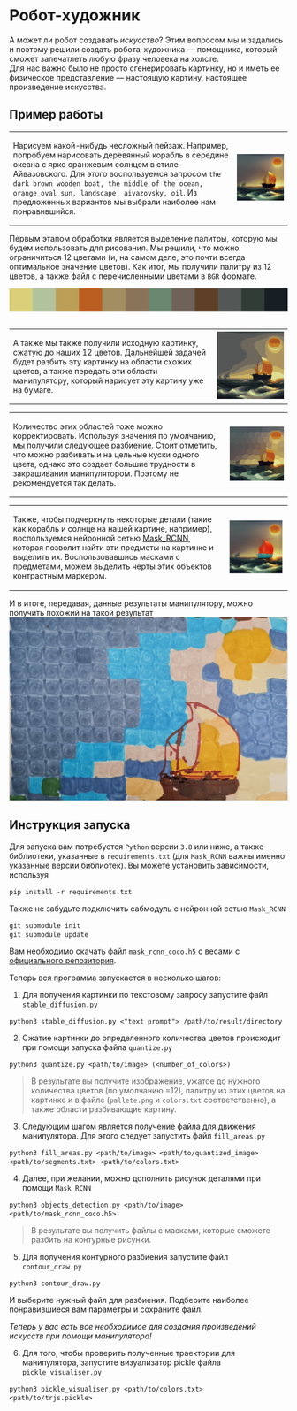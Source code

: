 # Робот-художник
А может ли робот создавать _искусство_? Этим вопросом мы и задались и поэтому решили создать робота-художника — помощника, который сможет запечатлеть любую фразу человека на холсте.  
Для нас важно было не просто сгенерировать картинку, но и иметь ее физическое представление — настоящую картину, настоящее произведение искусства. 

## Пример работы

<table>
    <tr>
     <td><p>Нарисуем какой-нибудь несложный пейзаж. Например, попробуем нарисовать деревянный корабль в середине океана с ярко оранжевым солнцем в стиле Айвазовского. Для этого воспользуемся запросом <code>the dark brown wooden boat, the middle of the ocean, orange oval sun, landscape, aivazovsky, oil</code>. Из предложенных вариантов мы выбрали наиболее нам понравившийся. </p></td>
     <td><img src='images/stable_diffusion_ex.png'></td>
    </tr>
</table>

<table>
    <tr>
        <p>Первым этапом обработки является выделение палитры, которую мы будем использовать для рисования. Мы решили, что можно ограничиться 12 цветами (и, на самом деле, это почти всегда оптимальное значение цветов). Как итог, мы получили палитру из 12 цветов, а также файл с перечисленными цветами в <code>BGR</code> формате.
        </p>
    </tr>
    <tr>
        <img src='images/pallete.png'>
    </tr>
</table>

<table>
    <tr>
     <td><p>А также мы также получили исходную картинку, сжатую до наших 12 цветов. Дальнейшей задачей будет разбить эту картинку на области схожих цветов, а также передать эти области манипулятору, который нарисует эту картину уже на бумаге.</p></td>
     <td><img src='images/quantized_image.png'></td>
    </tr>
</table>

<table>
    <tr>
     <td><p>Количество этих областей тоже можно корректировать. Используя значения по умолчанию, мы получили следующее разбиение. Стоит отметить, что можно разбивать и на цельные куски одного цвета, однако это создает большие трудности в закрашивании манипулятором. Поэтому не рекомендуется так делать.</p></td>
     <td><img src='images/image_with_contours.jpg'></td>
    </tr>
</table>

<table>
    <tr>
     <td><p>Также, чтобы подчеркнуть некоторые детали (такие как корабль и солнце на нашей картине, например), воспользуемся нейронной сетью <a href="https://github.com/matterport/Mask_RCNN">Mask_RCNN</a>, которая позволит найти эти предметы на картинке и выделить их. Воспользовавшись масками с предметами, можем выделить черты этих объектов контрастным маркером.</p></td>
     <td><img src='images/Masks_RCNN.jpeg'></td>
    </tr>
</table>

И в итоге, передавая, данные результаты манипулятору, можно получить похожий на такой результат
![Result](images/result.jpeg)

## Инструкция запуска
Для запуска вам потребуется `Python` версии `3.8` или ниже, а также библиотеки, указанные в `requirements.txt` (для `Mask_RCNN` важны именно указанные версии библиотек). Вы можете установить зависимости, используя
```
pip install -r requirements.txt
```
Также не забудьте подключить сабмодуль с нейронной сетью `Mask_RCNN`
```
git submodule init
git submodule update
```
Вам необходимо скачать файл `mask_rcnn_coco.h5` с весами с [официального репозитория](https://github.com/matterport/Mask_RCNN/releases).

Теперь вся программа запускается в несколько шагов:
1. Для получения картинки по текстовому запросу запустите файл `stable_diffusion.py`
```
python3 stable_diffusion.py <"text prompt"> /path/to/result/directory
```
2. Сжатие картинки до определенного количества цветов происходит при помощи запуска файла `quantize.py`
```
python3 quantize.py <path/to/image> (<number_of_colors>)
```
> В результате вы получите изображение, ужатое до нужного количества цветов (по умолчанию =12), палитру из этих цветов на картинке и в файле (`pallete.png` и `colors.txt` соответственно), а также области разбивающие картину.
3. Следующим шагом является получение файла для движения манипулятора. Для этого следует запустить файл `fill_areas.py`
```
python3 fill_areas.py <path/to/image> <path/to/quantized_image> <path/to/segments.txt> <path/to/colors.txt>
```
4. Далее, при желании, можно дополнить рисунок деталями при помощи `Mask_RCNN`
```
python3 objects_detection.py <path/to/image> <path/to/mask_rcnn_coco.h5>
```
> В результате вы получить файлы с масками, которые сможете разбить на контурные рисунки.
5. Для получения контурного разбиения запустите файл `contour_draw.py`
```
python3 contour_draw.py
```
И выберите нужный файл для разбиения. Подберите наиболее понравившиеся вам параметры и сохраните файл.


_Теперь у вас есть все необходимое для создания произведений искусств при помощи манипулятора!_

6. Для того, чтобы проверить полученные траектории для манипулятора, запустите визуализатор pickle файла `pickle_visualiser.py`
```
python3 pickle_visualiser.py <path/to/colors.txt> <path/to/trjs.pickle>
```
